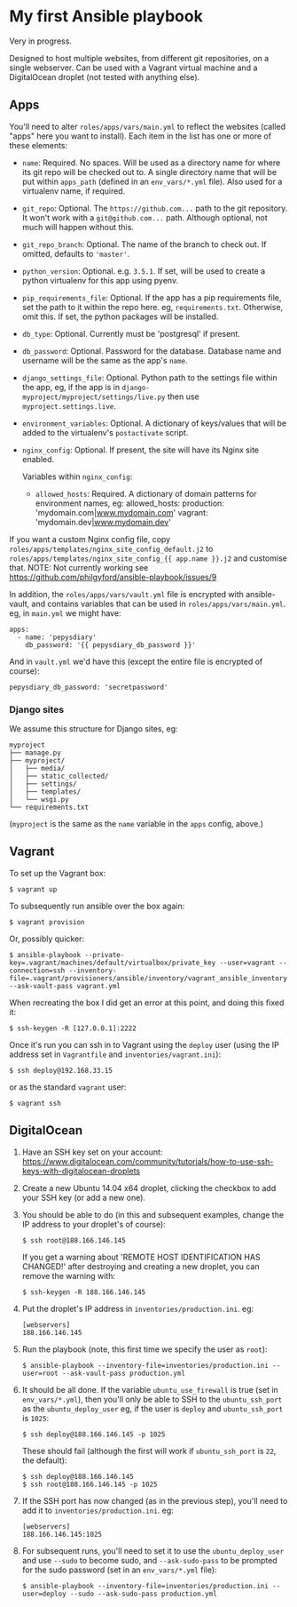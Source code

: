 # My first Ansible playbook

Very in progress.

Designed to host multiple websites, from different git repositories, on a single webserver. Can be used with a Vagrant virtual machine and a DigitalOcean droplet (not tested with anything else).


## Apps

You'll need to alter `roles/apps/vars/main.yml` to reflect the websites (called "apps" here you want to install). Each item in the list has one or more of these elements:

* `name`: Required. No spaces. Will be used as a directory name for where its git repo will be checked out to. A single directory name that will be put within `apps_path` (defined in an `env_vars/*.yml` file). Also used for a virtualenv name, if required.

* `git_repo`: Optional. The `https://github.com...` path to the git repository. It won't work with a `git@github.com...` path. Although optional, not much will happen without this.

* `git_repo_branch`: Optional. The name of the branch to check out. If omitted, defaults to `'master'`.

* `python_version`: Optional. e.g. `3.5.1`. If set, will be used to create a python virtualenv for this app using pyenv.

* `pip_requirements_file`: Optional. If the app has a pip requirements file, set the path to it within the repo here. eg, `requirements.txt`. Otherwise, omit this. If set, the python packages will be installed.

* `db_type`: Optional. Currently must be 'postgresql' if present.

* `db_password`: Optional. Password for the database. Database name and username will be the same as the app's `name`.

* `django_settings_file`: Optional. Python path to the settings file within the app, eg, if the app is in `django-myproject/myproject/settings/live.py` then use `myproject.settings.live`.

* `environment_variables`: Optional. A dictionary of keys/values that will be added to the virtualenv's `postactivate` script.

* `nginx_config`: Optional. If present, the site will have its Nginx site enabled.

    Variables within `nginx_config`:
    * `allowed_hosts`: Required. A dictionary of domain patterns for environment names, eg:
            allowed_hosts:
              production: 'mydomain.com|www.mydomain.com'
              vagrant: 'mydomain.dev|www.mydomain.dev'

If you want a custom Nginx config file, copy `roles/apps/templates/nginx_site_config_default.j2` to `roles/apps/templates/nginx_site_config_{{ app.name }}.j2` and customise that. NOTE: Not currently working see https://github.com/philgyford/ansible-playbook/issues/9

In addition, the `roles/apps/vars/vault.yml` file is encrypted with ansible-vault, and contains variables that can be used in `roles/apps/vars/main.yml`. eg, in `main.yml` we might have:

    apps:
	  - name: 'pepysdiary'
	    db_password: '{{ pepysdiary_db_password }}'

And in `vault.yml` we'd have this (except the entire file is encrypted of course):

	pepysdiary_db_password: 'secretpassword'

### Django sites

We assume this structure for Django sites, eg:

```
myproject
├── manage.py
├── myproject/
│   ├── media/
│   ├── static_collected/
│   ├── settings/
│   ├── templates/
│   └── wsgi.py
└── requirements.txt
```

(`myproject` is the same as the `name` variable in the `apps` config, above.)


## Vagrant

To set up the Vagrant box:

	$ vagrant up

To subsequently run ansible over the box again:

	$ vagrant provision

Or, possibly quicker:

	$ ansible-playbook --private-key=.vagrant/machines/default/virtualbox/private_key --user=vagrant --connection=ssh --inventory-file=.vagrant/provisioners/ansible/inventory/vagrant_ansible_inventory --ask-vault-pass vagrant.yml

When recreating the box I did get an error at this point, and doing this fixed it:

	$ ssh-keygen -R [127.0.0.1]:2222

Once it's run you can ssh in to Vagrant using the `deploy` user (using the IP address set in `Vagrantfile` and `inventories/vagrant.ini`):

	$ ssh deploy@192.168.33.15

or as the standard `vagrant` user:

	$ vagrant ssh


## DigitalOcean

1. Have an SSH key set on your account: https://www.digitalocean.com/community/tutorials/how-to-use-ssh-keys-with-digitalocean-droplets

2. Create a new Ubuntu 14.04 x64 droplet, clicking the checkbox to add your SSH key (or add a new one).

3. You should be able to do (in this and subsequent examples, change the IP address to your droplet's of course):

	```
	$ ssh root@188.166.146.145
	```

	If you get a warning about 'REMOTE HOST IDENTIFICATION HAS CHANGED!' after destroying and creating a new droplet, you can remove the warning with:

	```
	$ ssh-keygen -R 188.166.146.145
	```

4. Put the droplet's IP address in `inventories/production.ini`. eg:

	```
	[webservers]
	188.166.146.145
	```

5. Run the playbook (note, this first time we specify the user as `root`):

	```
	$ ansible-playbook --inventory-file=inventories/production.ini --user=root --ask-vault-pass production.yml
	```

6. It should be all done. If the variable `ubuntu_use_firewall` is true (set in `env_vars/*.yml`), then you'll only be able to SSH to the `ubuntu_ssh_port` as the `ubuntu_deploy_user` eg, if the user is `deploy` and `ubuntu_ssh_port` is `1025`:

	```
	$ ssh deploy@188.166.146.145 -p 1025
	```

	These should fail (although the first will work if `ubuntu_ssh_port` is `22`, the default):

	```
	$ ssh deploy@188.166.146.145
	$ ssh root@188.166.146.145 -p 1025
	```

7. If the SSH port has now changed (as in the previous step), you'll need to add it to `inventories/production.ini`. eg:

	```
	[webservers]
	188.166.146.145:1025
	```

8. For subsequent runs, you'll need to set it to use the `ubuntu_deploy_user` and use `--sudo` to become sudo, and `--ask-sudo-pass` to be prompted for the sudo password (set in an `env_vars/*.yml` file):

	```
	$ ansible-playbook --inventory-file=inventories/production.ini --user=deploy --sudo --ask-sudo-pass production.yml
	```
